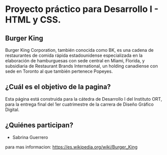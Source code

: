 # Proyecto práctico para Desarrollo I - HTML y CSS.

## Burger King 

Burger King Corporation, también conocida como BK, es una cadena de restaurantes de comida rápida estadounidense especializada 
en la elaboración de hamburguesas con sede central en Miami, Florida, y subsidiaria de Restaurant Brands International, un holding 
canadiense con sede en Toronto al que también pertenece Popeyes.

## ¿Cuál es el objetivo de la pagina?

Esta página está construida para la cátedra de Desarrollo I del Instituto ORT, para la entrega final del 1er cuatrimestre de la carrera de Diseño Gráfico Digital.

## ¿Quiénes participan?

* Sabrina Guerrero

para mas informacion:
https://es.wikipedia.org/wiki/Burger_King
